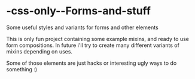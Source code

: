 # -css-only--Forms-and-stuff
Some useful styles and variants for forms and other elements


This is only fun project containing some example mixins, and ready to use form compositions. 
In future i'll try to create many different variants of mixins depending on uses. 

Some of those elements are just hacks or interesting ugly ways to do something :)

